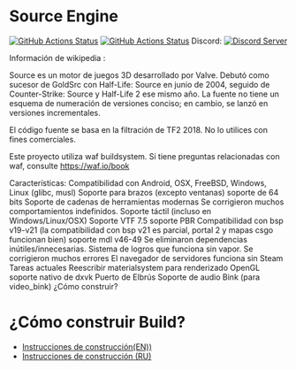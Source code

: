 # Source Engine
[![GitHub Actions Status](https://github.com/nillerusr/source-engine/actions/workflows/build.yml/badge.svg)](https://github.com/nillerusr/source-engine/actions/workflows/build.yml) [![GitHub Actions Status](https://github.com/nillerusr/source-engine/actions/workflows/tests.yml/badge.svg)](https://github.com/nillerusr/source-engine/actions/workflows/tests.yml)
 Discord: [![Discord Server](https://img.shields.io/discord/672055862608658432.svg)](https://discord.gg/hZRB7WMgGw)
 


Información de wikipedia :

Source es un motor de juegos 3D desarrollado por Valve. Debutó como sucesor de GoldSrc con Half-Life: Source en junio de 2004, seguido de Counter-Strike: Source y Half-Life 2 ese mismo año. La fuente no tiene un esquema de numeración de versiones conciso; en cambio, se lanzó en versiones incrementales.

El código fuente se basa en la filtración de TF2 2018. No lo utilices con fines comerciales.

Este proyecto utiliza waf buildsystem. Si tiene preguntas relacionadas con waf, consulte https://waf.io/book

Características:
Compatibilidad con Android, OSX, FreeBSD, Windows, Linux (glibc, musl)
Soporte para brazos (excepto ventanas)
soporte de 64 bits
Soporte de cadenas de herramientas modernas
Se corrigieron muchos comportamientos indefinidos.
Soporte táctil (incluso en Windows/Linux/OSX)
Soporte VTF 7.5
soporte PBR
Compatibilidad con bsp v19-v21 (la compatibilidad con bsp v21 es parcial, portal 2 y mapas csgo funcionan bien)
soporte mdl v46-49
Se eliminaron dependencias inútiles/innecesarias.
Sistema de logros que funciona sin vapor.
Se corrigieron muchos errores
El navegador de servidores funciona sin Steam
Tareas actuales
Reescribir materialsystem para renderizado OpenGL
soporte nativo de dxvk
Puerto de Elbrús
Soporte de audio Bink (para video_bink)
¿Cómo construir?
# ¿Cómo construir Build?
- [Instrucciones de construcción(EN))](https://github.com/nillerusr/source-engine/wiki/Source-Engine-(EN))
- [Instrucciones de construcción (RU)](https://github.com/nillerusr/source-engine/wiki/Source-Engine-(RU))

